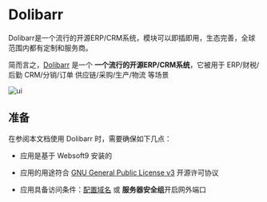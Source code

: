 # Dolibarr

Dolibarr是一个流行的开源ERP/CRM系统，模块可以即插即用，生态完善，全球范围内都有定制和服务商。

简而言之，[Dolibarr](https://www.dolibarr.org/) 是一个 **一个流行的开源ERP/CRM系统**，它被用于 ERP/财税/后勤 CRM/分销/订单 供应链/采购/生产/物流  等场景


![ui](https://libs.websoft9.com/Websoft9/DocsPicture/zh/dolibarr/dolibarr-gui-websoft9.webp)


## 准备

在参阅本文档使用 Dolibarr 时，需要确保如下几点：

- 应用是基于 Websoft9 安装的

- 应用的用途符合 [GNU General Public  License v3](https://opensource.org/licenses/GPL-3.0) 开源许可协议

- 应用具备访问条件：[配置域名](./guide/appsetdomain) 或 **服务器安全组**开启网外端口
